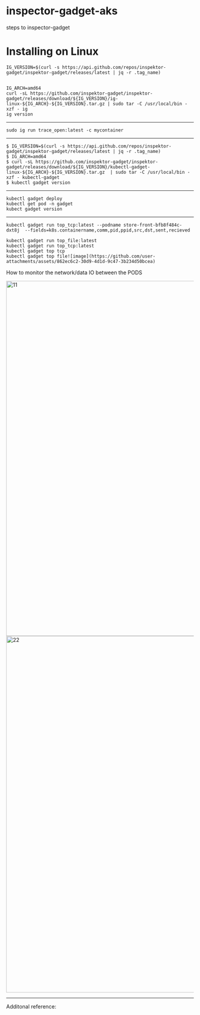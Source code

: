 # inspector-gadget-aks
steps to inspector-gadget

Installing on Linux
===================
```
IG_VERSION=$(curl -s https://api.github.com/repos/inspektor-gadget/inspektor-gadget/releases/latest | jq -r .tag_name)


IG_ARCH=amd64
curl -sL https://github.com/inspektor-gadget/inspektor-gadget/releases/download/${IG_VERSION}/ig-linux-${IG_ARCH}-${IG_VERSION}.tar.gz | sudo tar -C /usr/local/bin -xzf - ig
ig version
```
---
```
sudo ig run trace_open:latest -c mycontainer
```
---
```
$ IG_VERSION=$(curl -s https://api.github.com/repos/inspektor-gadget/inspektor-gadget/releases/latest | jq -r .tag_name)
$ IG_ARCH=amd64
$ curl -sL https://github.com/inspektor-gadget/inspektor-gadget/releases/download/${IG_VERSION}/kubectl-gadget-linux-${IG_ARCH}-${IG_VERSION}.tar.gz  | sudo tar -C /usr/local/bin -xzf - kubectl-gadget
$ kubectl gadget version
```
---
```
kubectl gadget deploy
kubectl get pod -n gadget 
kubect gadget version
```
---
```
kubectl gadget run top_tcp:latest --podname store-front-bfb8f484c-dxt8j  --fields=k8s.containername,comm,pid,ppid,src,dst,sent,recieved

kubectl gadget run top_file:latest
kubectl gadget run top_tcp:latest
kubectl gadget top tcp
kubectl gadget top file![image](https://github.com/user-attachments/assets/862ec6c2-30d9-4d1d-9c47-3b234d50bcea)
```
How to monitor the network/data IO between the PODS

<img width="955" alt="11" src="https://github.com/user-attachments/assets/1349761d-0fb4-4ecf-92e3-59a61b160b09" />

<img width="959" alt="22" src="https://github.com/user-attachments/assets/c4a179a6-584d-4e93-aba1-89f47a62359d" />

----
Additonal reference: 

